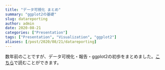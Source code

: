 ```yaml
---
title: "データ可視化 まとめ"
summary: "ggplot2の基礎"
slug: datareporting
author: admin
date: 2020-08-21
categories: ["Presentation"]
tags: ["Presentation", "Visualization", "ggplot2"]
aliases: [/post/2020/08/21/datareporting]
---
```


数年前のことですが、データ可視化・報告・ggplot2の初歩をまとめました。[こちら](https://kirikuroda.github.io/datareporting/ "「いつか役に立つかもしれない資料」")で読むことができます。